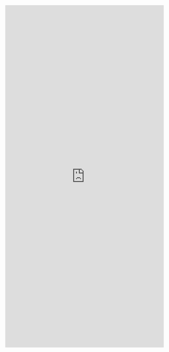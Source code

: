 <iframe width="100%" height="1086" frameborder="0"
  src="https://observablehq.com/embed/4d979fe88a6f6a6a?cell=viewof+ch&cell=plot"></iframe>
